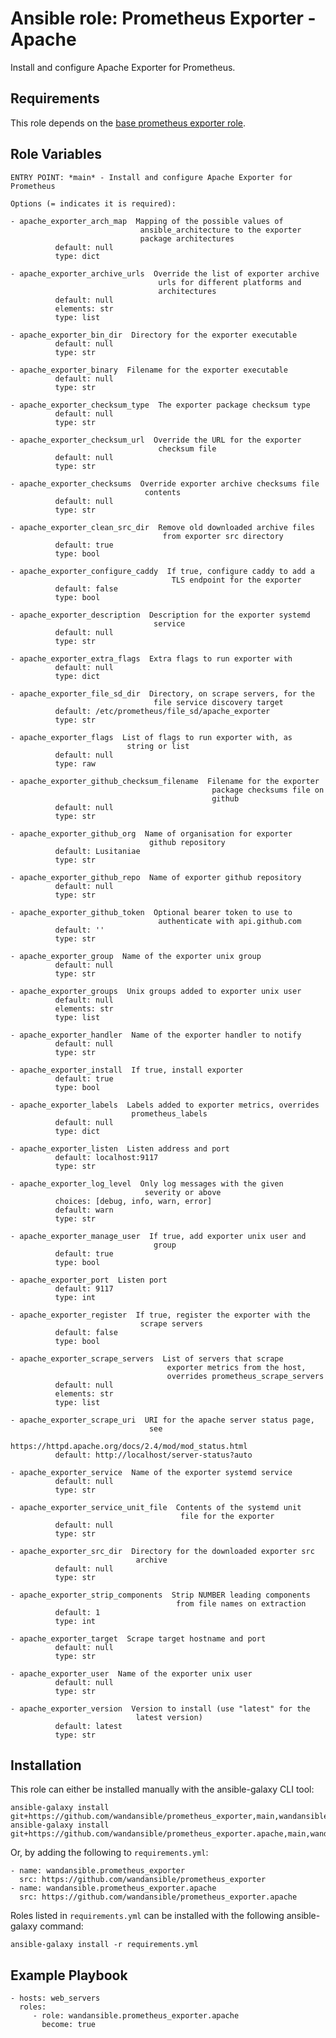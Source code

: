 Ansible role: Prometheus Exporter - Apache
==========================================

Install and configure Apache Exporter for Prometheus.

Requirements
------------

This role depends on the [base prometheus exporter role](https://github.com/wandansible/prometheus_exporter).

Role Variables
--------------

```
ENTRY POINT: *main* - Install and configure Apache Exporter for Prometheus

Options (= indicates it is required):

- apache_exporter_arch_map  Mapping of the possible values of
                             ansible_architecture to the exporter
                             package architectures
          default: null
          type: dict

- apache_exporter_archive_urls  Override the list of exporter archive
                                 urls for different platforms and
                                 architectures
          default: null
          elements: str
          type: list

- apache_exporter_bin_dir  Directory for the exporter executable
          default: null
          type: str

- apache_exporter_binary  Filename for the exporter executable
          default: null
          type: str

- apache_exporter_checksum_type  The exporter package checksum type
          default: null
          type: str

- apache_exporter_checksum_url  Override the URL for the exporter
                                 checksum file
          default: null
          type: str

- apache_exporter_checksums  Override exporter archive checksums file
                              contents
          default: null
          type: str

- apache_exporter_clean_src_dir  Remove old downloaded archive files
                                  from exporter src directory
          default: true
          type: bool

- apache_exporter_configure_caddy  If true, configure caddy to add a
                                    TLS endpoint for the exporter
          default: false
          type: bool

- apache_exporter_description  Description for the exporter systemd
                                service
          default: null
          type: str

- apache_exporter_extra_flags  Extra flags to run exporter with
          default: null
          type: dict

- apache_exporter_file_sd_dir  Directory, on scrape servers, for the
                                file service discovery target
          default: /etc/prometheus/file_sd/apache_exporter
          type: str

- apache_exporter_flags  List of flags to run exporter with, as
                          string or list
          default: null
          type: raw

- apache_exporter_github_checksum_filename  Filename for the exporter
                                             package checksums file on
                                             github
          default: null
          type: str

- apache_exporter_github_org  Name of organisation for exporter
                               github repository
          default: Lusitaniae
          type: str

- apache_exporter_github_repo  Name of exporter github repository
          default: null
          type: str

- apache_exporter_github_token  Optional bearer token to use to
                                 authenticate with api.github.com
          default: ''
          type: str

- apache_exporter_group  Name of the exporter unix group
          default: null
          type: str

- apache_exporter_groups  Unix groups added to exporter unix user
          default: null
          elements: str
          type: list

- apache_exporter_handler  Name of the exporter handler to notify
          default: null
          type: str

- apache_exporter_install  If true, install exporter
          default: true
          type: bool

- apache_exporter_labels  Labels added to exporter metrics, overrides
                           prometheus_labels
          default: null
          type: dict

- apache_exporter_listen  Listen address and port
          default: localhost:9117
          type: str

- apache_exporter_log_level  Only log messages with the given
                              severity or above
          choices: [debug, info, warn, error]
          default: warn
          type: str

- apache_exporter_manage_user  If true, add exporter unix user and
                                group
          default: true
          type: bool

- apache_exporter_port  Listen port
          default: 9117
          type: int

- apache_exporter_register  If true, register the exporter with the
                             scrape servers
          default: false
          type: bool

- apache_exporter_scrape_servers  List of servers that scrape
                                   exporter metrics from the host,
                                   overrides prometheus_scrape_servers
          default: null
          elements: str
          type: list

- apache_exporter_scrape_uri  URI for the apache server status page,
                               see
                               https://httpd.apache.org/docs/2.4/mod/mod_status.html
          default: http://localhost/server-status?auto

- apache_exporter_service  Name of the exporter systemd service
          default: null
          type: str

- apache_exporter_service_unit_file  Contents of the systemd unit
                                      file for the exporter
          default: null
          type: str

- apache_exporter_src_dir  Directory for the downloaded exporter src
                            archive
          default: null
          type: str

- apache_exporter_strip_components  Strip NUMBER leading components
                                     from file names on extraction
          default: 1
          type: int

- apache_exporter_target  Scrape target hostname and port
          default: null
          type: str

- apache_exporter_user  Name of the exporter unix user
          default: null
          type: str

- apache_exporter_version  Version to install (use "latest" for the
                            latest version)
          default: latest
          type: str
```

Installation
------------

This role can either be installed manually with the ansible-galaxy CLI tool:

    ansible-galaxy install git+https://github.com/wandansible/prometheus_exporter,main,wandansible.prometheus_exporter
    ansible-galaxy install git+https://github.com/wandansible/prometheus_exporter.apache,main,wandansible.prometheus_exporter.apache
     
Or, by adding the following to `requirements.yml`:

    - name: wandansible.prometheus_exporter
      src: https://github.com/wandansible/prometheus_exporter
    - name: wandansible.prometheus_exporter.apache
      src: https://github.com/wandansible/prometheus_exporter.apache

Roles listed in `requirements.yml` can be installed with the following ansible-galaxy command:

    ansible-galaxy install -r requirements.yml

Example Playbook
----------------

    - hosts: web_servers
      roles:
         - role: wandansible.prometheus_exporter.apache
           become: true
